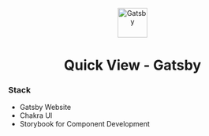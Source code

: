 <p align="center">
  <a href="https://www.gatsbyjs.org">
    <img alt="Gatsby" src="https://www.gatsbyjs.org/monogram.svg" width="60" />
  </a>
</p>
<h1 align="center">
  Quick View - Gatsby
</h1>

### Stack

- Gatsby Website
- Chakra UI
- Storybook for Component Development
